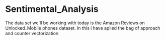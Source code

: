 # Sentimental_Analysis
The data set we'll be working with today is the Amazon Reviews on Unlocked_Mobile phones dataset.
In this i have aplied the bag of approach and counter vectorization
